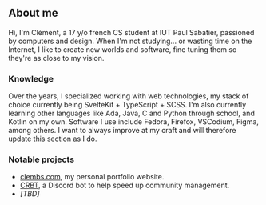 ## About me
Hi, I'm Clément, a 17 y/o french CS student at IUT Paul Sabatier, passioned by computers and design.
When I'm not studying... or wasting time on the Internet, I like to create new worlds and software, fine tuning them so they're as close to my vision.

### Knowledge
Over the years, I specialized working with web technologies, my stack of choice currently being SvelteKit + TypeScript + SCSS.
I'm also currently learning other languages like Ada, Java, C and Python through school, and Kotlin on my own.
Software I use include Fedora, Firefox, VSCodium, Figma, among others.
I want to always improve at my craft and will therefore update this section as I do.

### Notable projects
- [clembs.com](https://clembs.com), my personal portfolio website.
- [CRBT](https://github.com/CRBT-Team/CRBT), a Discord bot to help speed up community management.
- *[TBD]*
